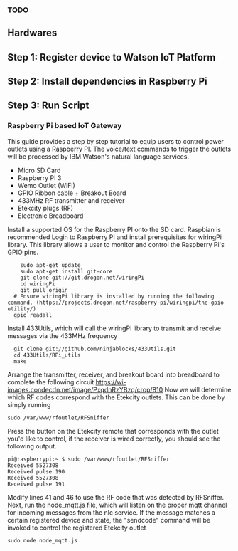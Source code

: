 ### TODO

## Hardwares

## Step 1: Register device to Watson IoT Platform

## Step 2: Install dependencies in Raspberry Pi

## Step 3: Run Script

### Raspberry Pi based IoT Gateway

This guide provides a step by step tutorial to equip users to control power outlets using a Raspberry PI. The voice/text commands to trigger the outlets will be processed by IBM Watson's natural language services.

- Micro SD Card
- Raspberry PI 3
- Wemo Outlet (WiFi)
- GPIO Ribbon cable + Breakout Board
- 433MHz RF transmitter and receiver
- Etekcity plugs (RF)
- Electronic Breadboard

Install a supported OS for the Raspberry PI onto the SD card. Raspbian is recommended
Login to Raspberry PI and install prerequisites for wiringPi library. This library allows a user to monitor and control the Raspberry Pi's GPIO pins.
```
	sudo apt-get update
	sudo apt-get install git-core
	git clone git://git.drogon.net/wiringPi
	cd wiringPi
	git pull origin
  # Ensure wiringPi library is installed by running the following command. (https://projects.drogon.net/raspberry-pi/wiringpi/the-gpio-utility/)
  gpio readall  
```
  Install 433Utils, which will call the wiringPi library to transmit and receive messages via the 433MHz frequency
```
  git clone git://github.com/ninjablocks/433Utils.git
  cd 433Utils/RPi_utils
  make   
```
Arrange the transmitter, receiver, and breakout board into breadboard to complete the following circuit https://wi-images.condecdn.net/image/PxqdnRzYBzq/crop/810
Now we will determine which RF codes correspond with the Etekcity outlets. This can be done by simply running 
```
sudo /var/www/rfoutlet/RFSniffer
```
Press the button on the Etekcity remote that corresponds with the outlet you'd like to control, if the receiver is wired correctly, you should see the following output.
```
pi@raspberrypi:~ $ sudo /var/www/rfoutlet/RFSniffer
Received 5527308
Received pulse 190
Received 5527308
Received pulse 191
```
Modify lines 41 and 46 to use the RF code that was detected by RFSniffer.
Next, run the node_mqtt.js file, which will listen on the proper mqtt channel for incoming messages from the nlc service. If the message matches a certain registered device and state, the "sendcode" command will be invoked to control the registered Etekcity outlet
```
sudo node node_mqtt.js
```

